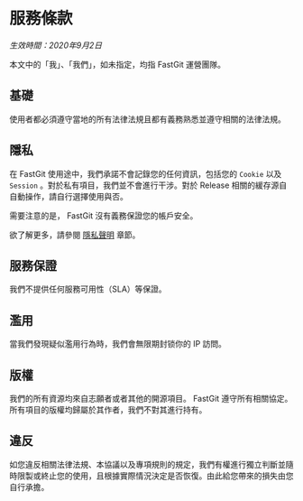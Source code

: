# 服務條款

*生效時間：2020年9月2日*

本文中的「我」、「我們」，如未指定，均指 FastGit 運營團隊。

## 基礎

使用者都必須遵守當地的所有法律法規且都有義務熟悉並遵守相關的法律法規。

## 隱私

在 FastGit 使用途中，我們承諾不會記錄您的任何資訊，包括您的 `Cookie` 以及 `Session` 。對於私有項目，我們並不會進行干涉。對於 Release 相關的緩存源自自動操作，請自行選擇使用與否。

需要注意的是， FastGit 沒有義務保證您的帳戶安全。

欲了解更多，請參閱 [隱私聲明](privacy.md) 章節。

## 服務保證

我們不提供任何服務可用性（SLA）等保證。

## 濫用

當我們發現疑似濫用行為時，我們會無限期封锁你的 IP 訪問。

## 版權

我們的所有資源均來自志願者或者其他的開源項目。 FastGit 遵守所有相關協定。所有項目的版權均歸屬於其作者，我們不對其進行持有。

## 違反

如您違反相關法律法規、本協議以及專項規則的規定，我們有權進行獨立判斷並隨時限製或終止您的使用，且根據實際情況決定是否恢復。由此給您帶來的損失由您自行承擔。
